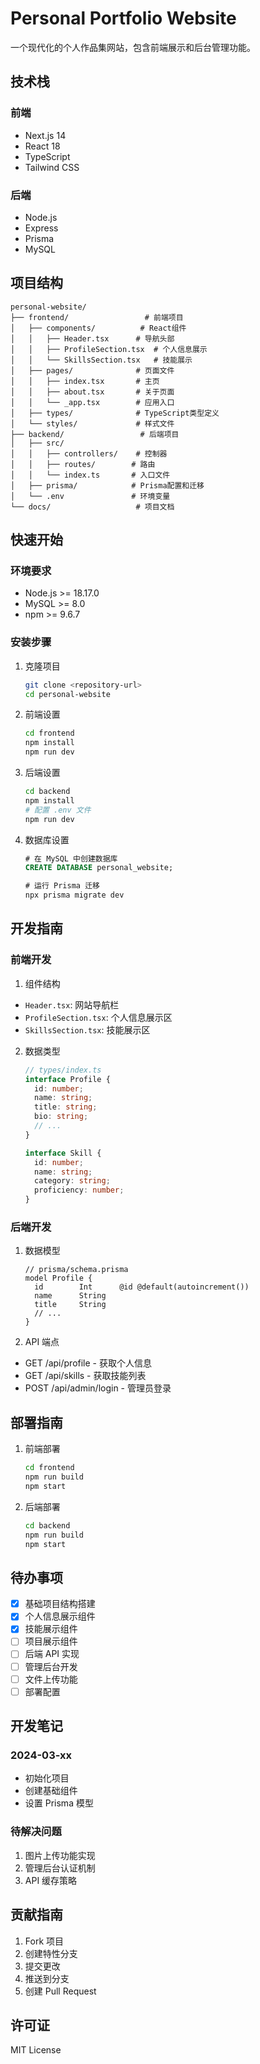 # Personal Portfolio Website

一个现代化的个人作品集网站，包含前端展示和后台管理功能。

## 技术栈

### 前端
- Next.js 14
- React 18
- TypeScript
- Tailwind CSS

### 后端
- Node.js
- Express
- Prisma
- MySQL

## 项目结构

    personal-website/
    ├── frontend/                 # 前端项目
    │   ├── components/          # React组件
    │   │   ├── Header.tsx      # 导航头部
    │   │   ├── ProfileSection.tsx  # 个人信息展示
    │   │   └── SkillsSection.tsx   # 技能展示
    │   ├── pages/              # 页面文件
    │   │   ├── index.tsx       # 主页
    │   │   ├── about.tsx       # 关于页面
    │   │   └── _app.tsx        # 应用入口
    │   ├── types/              # TypeScript类型定义
    │   └── styles/             # 样式文件
    ├── backend/                 # 后端项目
    │   ├── src/
    │   │   ├── controllers/    # 控制器
    │   │   ├── routes/        # 路由
    │   │   └── index.ts       # 入口文件
    │   ├── prisma/            # Prisma配置和迁移
    │   └── .env               # 环境变量
    └── docs/                   # 项目文档

## 快速开始

### 环境要求
- Node.js >= 18.17.0
- MySQL >= 8.0
- npm >= 9.6.7

### 安装步骤

1. 克隆项目
    ```bash
    git clone <repository-url>
    cd personal-website
    ```

2. 前端设置
    ```bash
    cd frontend
    npm install
    npm run dev
    ```

3. 后端设置
    ```bash
    cd backend
    npm install
    # 配置 .env 文件
    npm run dev
    ```

4. 数据库设置
    ```sql
    # 在 MySQL 中创建数据库
    CREATE DATABASE personal_website;

    # 运行 Prisma 迁移
    npx prisma migrate dev
    ```

## 开发指南

### 前端开发

1. 组件结构
- `Header.tsx`: 网站导航栏
- `ProfileSection.tsx`: 个人信息展示区
- `SkillsSection.tsx`: 技能展示区

2. 数据类型
    ```typescript
    // types/index.ts
    interface Profile {
      id: number;
      name: string;
      title: string;
      bio: string;
      // ...
    }

    interface Skill {
      id: number;
      name: string;
      category: string;
      proficiency: number;
    }
    ```

### 后端开发

1. 数据模型
    ```prisma
    // prisma/schema.prisma
    model Profile {
      id        Int      @id @default(autoincrement())
      name      String
      title     String
      // ...
    }
    ```

2. API 端点
- GET /api/profile - 获取个人信息
- GET /api/skills - 获取技能列表
- POST /api/admin/login - 管理员登录

## 部署指南

1. 前端部署
    ```bash
    cd frontend
    npm run build
    npm start
    ```

2. 后端部署
    ```bash
    cd backend
    npm run build
    npm start
    ```

## 待办事项

- [x] 基础项目结构搭建
- [x] 个人信息展示组件
- [x] 技能展示组件
- [ ] 项目展示组件
- [ ] 后端 API 实现
- [ ] 管理后台开发
- [ ] 文件上传功能
- [ ] 部署配置

## 开发笔记

### 2024-03-xx
- 初始化项目
- 创建基础组件
- 设置 Prisma 模型

### 待解决问题
1. 图片上传功能实现
2. 管理后台认证机制
3. API 缓存策略

## 贡献指南

1. Fork 项目
2. 创建特性分支
3. 提交更改
4. 推送到分支
5. 创建 Pull Request

## 许可证

MIT License 